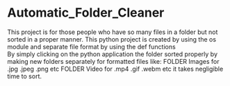 # Automatic_Folder_Cleaner
This project is for those people who have so many files in a folder but not sorted in a proper manner. 
This python project is created by using the os module and separate file format by using the def functions  
By simply clicking on the python application the folder sorted properly by making new folders separately for formatted files 
like: FOLDER Images for .jpg .jpeg .png etc 
      FOLDER Video for .mp4 .gif .webm etc 
it takes negligible time to sort.
